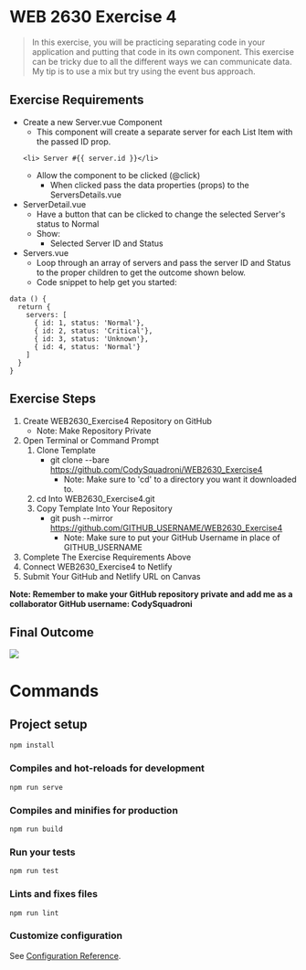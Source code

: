 # WEB 2630 Exercise 4
> In this exercise, you will be practicing separating code in your application and putting that code in its own component. This exercise can be tricky due to all the different ways we can communicate data. My tip is to use a mix but try using the event bus approach.

## Exercise Requirements
* Create a new Server.vue Component
  * This component will create a separate server for each List Item with the passed ID prop.
  ```
  <li> Server #{{ server.id }}</li>
  ```
  * Allow the component to be clicked (@click)
    * When clicked pass the data properties (props) to the ServersDetails.vue
* ServerDetail.vue
  * Have a button that can be clicked to change the selected Server's status to Normal
  * Show:
    * Selected Server ID and Status
* Servers.vue
  * Loop through an array of servers and pass the server ID and Status to the proper children to get the outcome shown below.
  * Code snippet to help get you started:
```
data () {
  return {
    servers: [
      { id: 1, status: 'Normal'},
      { id: 2, status: 'Critical'},
      { id: 3, status: 'Unknown'},
      { id: 4, status: 'Normal'}
    ]
  }
}
```

## Exercise Steps

1. Create WEB2630_Exercise4 Repository on GitHub
    * Note: Make Repository Private
2. Open Terminal or Command Prompt
    1. Clone Template
        * git clone --bare https://github.com/CodySquadroni/WEB2630_Exercise4
            * Note: Make sure to 'cd' to a directory you want it downloaded to.
    2. cd Into WEB2630_Exercise4.git
    3. Copy Template Into Your Repository
        * git push --mirror https://github.com/GITHUB_USERNAME/WEB2630_Exercise4
            * Note: Make sure to put your GitHub Username in place of GITHUB_USERNAME
3. Complete The Exercise Requirements Above
4. Connect WEB2630_Exercise4 to Netlify
5. Submit Your GitHub and Netlify URL on Canvas

**Note: Remember to make your GitHub repository private and add me as a collaborator GitHub username: CodySquadroni**

## Final Outcome

![](Exercise4_Finished.png)

# Commands
## Project setup
```
npm install
```

### Compiles and hot-reloads for development
```
npm run serve
```

### Compiles and minifies for production
```
npm run build
```

### Run your tests
```
npm run test
```

### Lints and fixes files
```
npm run lint
```

### Customize configuration
See [Configuration Reference](https://cli.vuejs.org/config/).
